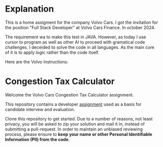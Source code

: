 # Explanation

This is a home assigment for the company Volvo Cars. I got the invitation for the position "Full Stack Developer" at Volvo Cars Finance. In october 2024.

The requirement wa to make this test in JAVA. However, as today I use cursor to program as well as other AI to proceed with gramatical code challenges. I deceided to solve the code in all languages. As the main core of it is to apply logic rather than the code itself. 

Here are the Volvo Instructions:

# Congestion Tax Calculator

Welcome the Volvo Cars Congestion Tax Calculator assignment.

This repository contains a developer [assignment](ASSIGNMENT.md) used as a basis for candidate intervew and evaluation.

Clone this repository to get started. Due to a number of reasons, not least privacy, you will be asked to zip your solution and mail it in, instead of submitting a pull-request. In order to maintain an unbiased reviewing process, please ensure to **keep your name or other Personal Identifiable Information (PII) from the code**.
